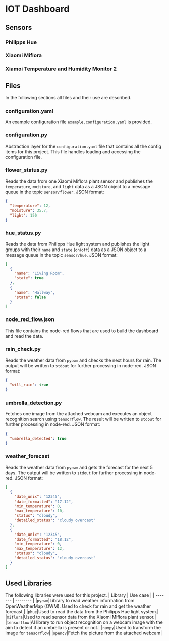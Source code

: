 # IOT Dashboard

## Sensors
### Philipps Hue

### Xiaomi Miflora

### Xiamoi Temperature and Humidity Monitor 2

## Files
In the following sections all files and their use are described.

### configuration.yaml
An example configuration file `example.configuration.yaml` is provided.

### configuration.py
Abstraction layer for the `configuration.yaml` file that contains all the config items for this project.
This file handles loading and accessing the configuration file.

### flower_status.py
Reads the data from one Xiaomi Miflora plant sensor and publishes the `temperature`, `moisture`, and `light` data as a JSON object to a message queue in the topic `sensor/flower`.
JSON format:
```json
{
  "temperature": 12,
  "moisture": 35.7,
  "light": 150
}
```

### hue_status.py
Reads the data from Philipps Hue light system and publishes the light groups with their `name` and `state` (`on`/`off`) data as a JSON object to a message queue in the topic `sensor/hue`.
JSON format:
```json
[
  {
    "name": "Living Room",
    "state": true
  },
  {
    "name": "Hallway",
    "state": false
  }
]
```

### node_red_flow.json
This file contains the node-red flows that are used to build the dashboard and read the data.

### rain_check.py
Reads the weather data from `pyowm` and checks the next hours for rain. The output will be written to `stdout` for further processing in node-red.
JSON format:
```json
{
  "will_rain": true
}
```

### umbrella_detection.py
Fetches one image from the attached webcam and executes an object recognition search using `tensorflow`. The result will be written to `stdout` for further processing in node-red.
JSON format:
```json
{
  "umbrella_detected": true
}
```

### weather_forecast
Reads the weather data from `pyowm` and gets the forecast for the next 5 days. The output will be written to `stdout` for further processing in node-red.
JSON format:
```json
[
  {
    "date_unix": "12345",
    "date_formatted": "17.12",
    "min_temperature": 0,
    "max_temperature": 10,
    "status": "cloudy",
    "detailed_status": "cloudy overcast"
  },
  {
    "date_unix": "12345",
    "date_formatted": "18.12",
    "min_temperature": 0,
    "max_temperature": 12,
    "status": "cloudy",
    "detailed_status": "cloudy overcast"
  }
]
```

## Used Libraries
The following libraries were used for this project.
| Library | Use case |
| ------- | -------- |
|`pyowm`|Library to read weather information from OpenWeatherMap (OWM). Used to check for rain and get the weather forecast.|
|`phue`|Used to read the data from the Philipps Hue light system.|
|`miflora`|Used to read sensor data from the Xiaomi Miflora plant sensor.|
|`tensorflow`|AI library to run object recognition on a webcam image with the aim to detect if an umbrella is present or not.|
|`numpy`|Used to transform the image for `tensorflow`|
|`opencv`|Fetch the picture from the attached webcam| 
